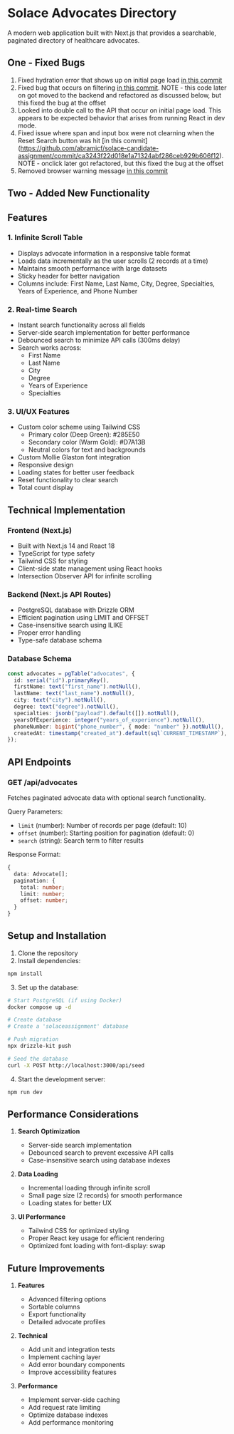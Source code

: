# Solace Advocates Directory

A modern web application built with Next.js that provides a searchable, paginated directory of healthcare advocates.

## One - Fixed Bugs

1.  Fixed hydration error that shows up on initial page load [in this commit](https://github.com/abramicf/solace-candidate-assignment/commit/2e616e07b55139bb8e8a77d1ada4543d811e4466)
2.  Fixed bug that occurs on filtering [in this commit](https://github.com/abramicf/solace-candidate-assignment/commit/592f688bd358301087f18db57fce9f52ea778d06).  NOTE - this code later on got moved to the backend and refactored as discussed below, but this fixed the bug at the offset
3.  Looked into double call to the API that occur on initial page load.  This appears to be expected behavior that arises from running React in dev mode.
4.  Fixed issue where span and input box were not clearning when the Reset Search button was hit [in this commit] (https://github.com/abramicf/solace-candidate-assignment/commit/ca3243f22d018e1a71324abf286ceb929b606f12).  NOTE - onclick later got refactored, but this fixed the bug at the offset
5.  Removed browser warning message [in this commit](https://github.com/abramicf/solace-candidate-assignment/commit/16ed419d6f664df226091e972b7ed5e5c55c43fd)

## Two - Added New Functionality




## Features

### 1. Infinite Scroll Table
- Displays advocate information in a responsive table format
- Loads data incrementally as the user scrolls (2 records at a time)
- Maintains smooth performance with large datasets
- Sticky header for better navigation
- Columns include: First Name, Last Name, City, Degree, Specialties, Years of Experience, and Phone Number

### 2. Real-time Search
- Instant search functionality across all fields
- Server-side search implementation for better performance
- Debounced search to minimize API calls (300ms delay)
- Search works across:
  - First Name
  - Last Name
  - City
  - Degree
  - Years of Experience
  - Specialties

### 3. UI/UX Features
- Custom color scheme using Tailwind CSS
  - Primary color (Deep Green): #285E50
  - Secondary color (Warm Gold): #D7A13B
  - Neutral colors for text and backgrounds
- Custom Mollie Glaston font integration
- Responsive design
- Loading states for better user feedback
- Reset functionality to clear search
- Total count display

## Technical Implementation

### Frontend (Next.js)
- Built with Next.js 14 and React 18
- TypeScript for type safety
- Tailwind CSS for styling
- Client-side state management using React hooks
- Intersection Observer API for infinite scrolling

### Backend (Next.js API Routes)
- PostgreSQL database with Drizzle ORM
- Efficient pagination using LIMIT and OFFSET
- Case-insensitive search using ILIKE
- Proper error handling
- Type-safe database schema

### Database Schema
```typescript
const advocates = pgTable("advocates", {
  id: serial("id").primaryKey(),
  firstName: text("first_name").notNull(),
  lastName: text("last_name").notNull(),
  city: text("city").notNull(),
  degree: text("degree").notNull(),
  specialties: jsonb("payload").default([]).notNull(),
  yearsOfExperience: integer("years_of_experience").notNull(),
  phoneNumber: bigint("phone_number", { mode: "number" }).notNull(),
  createdAt: timestamp("created_at").default(sql`CURRENT_TIMESTAMP`),
});
```

## API Endpoints

### GET /api/advocates
Fetches paginated advocate data with optional search functionality.

Query Parameters:
- `limit` (number): Number of records per page (default: 10)
- `offset` (number): Starting position for pagination (default: 0)
- `search` (string): Search term to filter results

Response Format:
```typescript
{
  data: Advocate[];
  pagination: {
    total: number;
    limit: number;
    offset: number;
  }
}
```

## Setup and Installation

1. Clone the repository
2. Install dependencies:
```bash
npm install
```

3. Set up the database:
```bash
# Start PostgreSQL (if using Docker)
docker compose up -d

# Create database
# Create a 'solaceassignment' database

# Push migration
npx drizzle-kit push

# Seed the database
curl -X POST http://localhost:3000/api/seed
```

4. Start the development server:
```bash
npm run dev
```

## Performance Considerations

1. **Search Optimization**
   - Server-side search implementation
   - Debounced search to prevent excessive API calls
   - Case-insensitive search using database indexes

2. **Data Loading**
   - Incremental loading through infinite scroll
   - Small page size (2 records) for smooth performance
   - Loading states for better UX

3. **UI Performance**
   - Tailwind CSS for optimized styling
   - Proper React key usage for efficient rendering
   - Optimized font loading with font-display: swap

## Future Improvements

1. **Features**
   - Advanced filtering options
   - Sortable columns
   - Export functionality
   - Detailed advocate profiles

2. **Technical**
   - Add unit and integration tests
   - Implement caching layer
   - Add error boundary components
   - Improve accessibility features

3. **Performance**
   - Implement server-side caching
   - Add request rate limiting
   - Optimize database indexes
   - Add performance monitoring
